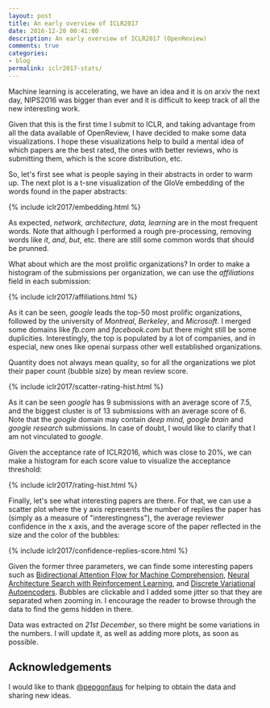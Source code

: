 ```yaml
---
layout: post
title: An early overview of ICLR2017
date: 2016-12-20 00:41:00
description: An early overview of ICLR2017 (OpenReview)
comments: true
categories:
- blog
permalink: iclr2017-stats/
---
```


Machine learning is accelerating, we have an idea and it is on arxiv the next
day, NIPS2016 was bigger than ever and it is difficult to keep track of all the
new interesting work.

Given that this is the first time I submit to ICLR, and taking advantage from
all the data available of OpenReview, I have decided to make some data
visualizations. I hope these visualizations help to build a mental idea of which
papers are the best rated, the ones with better reviews, who is submitting them,
which is the score distribution, etc.

So, let's first see what is people saying in their abstracts in order to warm up.
The next plot is a t-sne visualization of the GloVe embedding of the words found
in the paper abstracts:

{% include iclr2017/embedding.html %}

As expected, *network, architecture, data, learning* are in the most frequent
words. Note that although I performed a rough pre-processing, removing words
like *it*, *and*, *but*, etc. there are still some common words that should be
prunned.

What about which are the most prolific organizations? In order to make a
histogram of the submissions per organization, we can use the *affiliations*
field in each submission:

{% include iclr2017/affiliations.html %}

As it can be seen, *google* leads the top-50 most prolific organizations,
followed by the university of *Montreal*, *Berkeley*, and *Microsoft*.
I merged some domains like *fb.com* and *facebook.com* but there might still be some
duplicities. Interestingly, the top is populated by a lot of companies, and in
especial, new ones like openai surpass other well established organizations. 

Quantity does not always mean quality, so for all the organizations we plot
their paper count (bubble size) by mean review score.

{% include iclr2017/scatter-rating-hist.html %}

As it can be seen *google* has 9 submissions with an average score of 7.5, and the biggest cluster is of 13 submissions with an average score of 6. Note that the *google* domain may contain *deep mind, google brain* and *google research* submissions. In case of doubt, I would like to clarify that I am not vinculated to *google*.

Given the acceptance rate of ICLR2016, which was close to 20%, we can make a histogram for each score value to visualize the acceptance threshold:

{% include iclr2017/rating-hist.html %}


Finally, let's see what interesting papers are there. For that, we can use a scatter plot where the y axis represents the number of replies the paper has (simply as a measure of "interestingness"), the average reviewer confidence in the x axis, and the average score of the paper reflected in the size and the color of the bubbles:

{% include iclr2017/confidence-replies-score.html %}

Given the former three parameters, we can finde some interesting papers such as [Bidirectional Attention Flow for Machine Comprehension](https://arxiv.org/abs/1611.01603), [Neural Architecture Search with Reinforcement Learning](https://arxiv.org/abs/1611.01578), and [Discrete Variational Autoencoders](https://arxiv.org/abs/1609.02200). Bubbles are clickable and I added some jitter so that they are separated when zooming in. I encourage the reader to browse through the data to find the gems hidden in there.

Data was extracted on *21st December*, so there might be some variations in the numbers. I will update it, as well as adding more plots, as soon as possible.

## Acknowledgements
I would like to thank [@pepgonfaus](https://twitter.com/pepgonfaus) for helping to obtain the data and sharing new ideas.



